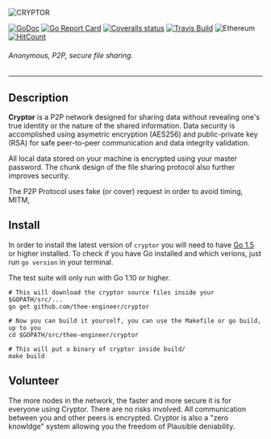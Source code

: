 ![CRYPTOR](https://i.imgur.com/9t64mhU.jpg)

[![GoDoc](https://img.shields.io/badge/godoc-reference-5272B4.svg?style=flat-square)](https://godoc.org/github.com/thee-engineer/cryptor)
[![Go Report Card](https://goreportcard.com/badge/github.com/thee-engineer/cryptor?style=flat-square)](https://goreportcard.com/report/github.com/thee-engineer/cryptor)
[![Coveralls status](https://img.shields.io/coveralls/github/thee-engineer/cryptor.svg?style=flat-square)](https://github.com/thee-engineer/cryptor)
[![Travis Build](https://img.shields.io/travis/thee-engineer/cryptor/master.svg?style=flat-square)](https://github.com/thee-engineer/cryptor)
![Ethereum](https://img.shields.io/badge/Ethereum-0xb296ae1bf5f88B7fE7327116bD9c77805Bc1b7Ef-blue.svg?style=flat-square)
[![HitCount](http://hits.dwyl.io/thee-engineer/cryptor.svg)](http://hits.dwyl.io/thee-engineer/cryptor)
###### Anonymous, P2P, secure file sharing.
---

## Description

**Cryptor** is a P2P network designed for sharing data without revealing one's true identity or the nature of the shared information. Data security is accomplished using asymetric encryption (AES256) and public-private key (RSA) for safe peer-to-peer communication and data integrity validation.

All local data stored on your machine is encrypted using your master password. The chunk design of the file sharing protocol also further improves security.

The P2P Protocol uses fake (or cover) request in order to avoid timing, MITM, 

## Install

In order to install the latest version of `cryptor` you will need to have [Go 1.5](https://golang.org/dl/ "download go") or higher installed. To check if you have Go installed and which verions, just run `go version` in your terminal.

The test suite will only run with Go 1.10 or higher.

```shell
# This will download the cryptor source files inside your $GOPATH/src/...
go get github.com/thee-engineer/cryptor

# Now you can build it yourself, you can use the Makefile or go build, up to you
cd $GOPATH/src/thee-engineer/cryptor

# This will put a binary of cryptor inside build/
make build
```

## Volunteer

The more nodes in the network, the faster and more secure it is for everyone using Cryptor. There are no risks involved. All communication between you and other peers is encrypted. Cryptor is also a "zero knowldge" system allowing you the freedom of Plausible deniability.